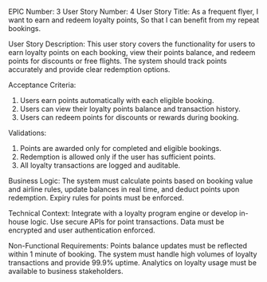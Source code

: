 EPIC Number: 3
User Story Number: 4
User Story Title: As a frequent flyer, I want to earn and redeem loyalty points, So that I can benefit from my repeat bookings.

User Story Description: This user story covers the functionality for users to earn loyalty points on each booking, view their points balance, and redeem points for discounts or free flights. The system should track points accurately and provide clear redemption options.

Acceptance Criteria:
1. Users earn points automatically with each eligible booking.
2. Users can view their loyalty points balance and transaction history.
3. Users can redeem points for discounts or rewards during booking.

Validations:
1. Points are awarded only for completed and eligible bookings.
2. Redemption is allowed only if the user has sufficient points.
3. All loyalty transactions are logged and auditable.

Business Logic: The system must calculate points based on booking value and airline rules, update balances in real time, and deduct points upon redemption. Expiry rules for points must be enforced.

Technical Context: Integrate with a loyalty program engine or develop in-house logic. Use secure APIs for point transactions. Data must be encrypted and user authentication enforced.

Non-Functional Requirements: Points balance updates must be reflected within 1 minute of booking. The system must handle high volumes of loyalty transactions and provide 99.9% uptime. Analytics on loyalty usage must be available to business stakeholders.